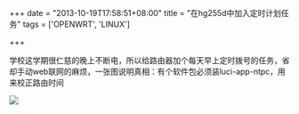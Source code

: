 +++
date = "2013-10-19T17:58:51+08:00"
title = "在hg255d中加入定时计划任务"
tags = ['OPENWRT', 'LINUX']

+++

学校这学期很仁慈的晚上不断电，所以给路由器加个每天早上定时拨号的任务，省却手动web联网的麻烦，一张图说明真相：有个软件包必须装luci-app-ntpc，用来校正路由时间<!--more-->

![](http://wp-ferstar.bcs.duapp.com/2013/10/DeepinScrot-5508.png)
